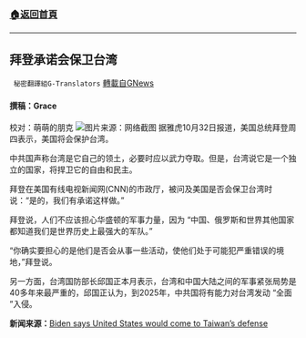 ###  [:house:返回首頁](https://github.com/ourhimalayas/txt)
---


## 拜登承诺会保卫台湾
` 秘密翻譯組G-Translators` [轉載自GNews](https://gnews.org/zh-hans/1610450/)

#### 撰稿：Grace
校对：萌萌的朋克
![](https://assets.gnews.org/wp-content/uploads/2021/10/5-41.jpg)图片来源：网络截图
据雅虎10月32日报道，美国总统拜登周四表示，美国将会保护台湾。

中共国声称台湾是它自己的领土，必要时应以武力夺取。但是，台湾说它是一个独立的国家，将捍卫它的自由和民主。

拜登在美国有线电视新闻网(CNN)的市政厅，被问及美国是否会保卫台湾时说：“是的，我们有承诺这样做。”

拜登说，人们不应该担心华盛顿的军事力量，因为 “中国、俄罗斯和世界其他国家都知道我们是世界历史上最强大的军队。”

“你确实要担心的是他们是否会从事一些活动，使他们处于可能犯严重错误的境地，”拜登说。

另一方面，台湾国防部长邱国正本月表示，台湾和中国大陆之间的军事紧张局势是40多年来最严重的，邱国正认为，到2025年，中共国将有能力对台湾发动 “全面 ”入侵。

**新闻来源：**[Biden says United States would come to Taiwan’s defense](https://news.yahoo.com/biden-says-united-states-come-014537439.html)
